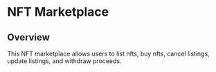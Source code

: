 # NFT Marketplace

## Overview

This NFT marketplace allows users to list nfts, buy nfts, cancel listings, update listings, and withdraw proceeds.

